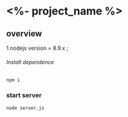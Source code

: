 # <%- project_name %>

## overview
1.nodejs version = 8.9.x ;

###### Install dependence
```
npm i

```


### start server
```
node server.js

```